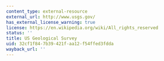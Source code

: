 ```yaml
---
content_type: external-resource
external_url: http://www.usgs.gov/
has_external_license_warning: true
license: https://en.wikipedia.org/wiki/All_rights_reserved
status: ''
title: US Geological Survey
uid: 32cf1f84-7b39-421f-aa12-f54ffed3fdda
wayback_url: ''
---
```

